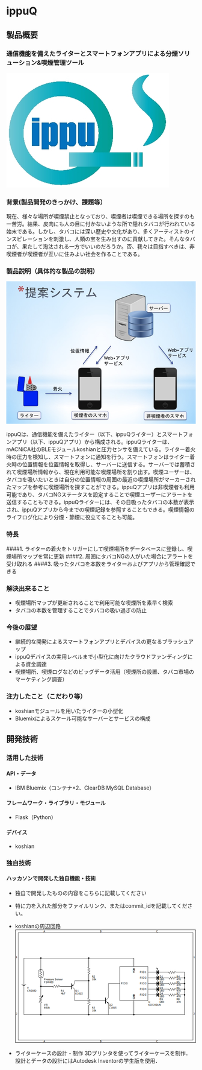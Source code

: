# ippuQ

## 製品概要

### 通信機能を備えたライターとスマートフォンアプリによる分煙ソリューション&喫煙管理ツール

![ippuQ_img](./materials/ippuQ_img.jpg)

### 背景(製品開発のきっかけ、課題等）

現在、様々な場所が喫煙禁止となっており、喫煙者は喫煙できる場所を探すのも一苦労。結果、皮肉にも人の目に付かないような所で隠れタバコが行われている始末である。しかし、タバコには深い歴史や文化があり、多くアーティストのインスピレーションを刺激し、人類の宝を生み出すのに貢献してきた。そんなタバコが、果たして淘汰される一方でいいのだろうか。否、我々は目指すべきは、非喫煙者が喫煙者が互いに住みよい社会を作ることである。

### 製品説明（具体的な製品の説明）

![ippuQ_system](./materials/ippuQ_system.jpg)

ippuQは、通信機能を備えたライター（以下、ippuQライター）とスマートフォンアプリ（以下、ippuQアプリ）から構成される。ippuQライターは、mACNiCA社のBLEモジュールkoshianと圧力センサを備えている。ライター着火時の圧力を検知し、スマートフォンに通知を行う。スマートフォンはライター着火時の位置情報を位置情報を取得し、サーバーに送信する。サーバーでは蓄積されて喫煙場所情報から、現在利用可能な喫煙場所を割り出す。喫煙ユーザーは、タバコを吸いたいときは自分の位置情報の周囲の最近の喫煙場所がマーカーされたマップを参考に喫煙場所を探すことができる。ippuQアプリは非喫煙者も利用可能であり、タバコNGステータスを設定することで喫煙ユーザーにアラートを送信することもできる。ippuQライターには、その日吸ったタバコの本数が表示され、ippuQアプリから今までの喫煙記録を参照することもできる。喫煙情報のライフログ化により分煙・節煙に役立てることも可能。

### 特長

####1. ライターの着火をトリガーにして喫煙場所をデータベースに登録し、喫煙場所マップを常に更新
####2. 周囲にタバコNGの人がいた場合にアラートを受け取れる
####3. 吸ったタバコを本数をライターおよびアプリから管理確認できる

### 解決出来ること

* 喫煙場所マップが更新されることで利用可能な喫煙所を素早く検索
* タバコの本数を管理することでタバコの吸い過ぎの防止

### 今後の展望

* 継続的な開発によるスマートフォンアプリとデバイスの更なるブラッシュアップ
* ippuQデバイスの実用レベルまで小型化に向けたクラウドファンディングによる資金調達
* 喫煙場所、喫煙ログなどのビッグデータ活用（喫煙所の設置、タバコ市場のマーケティング調査）
 
### 注力したこと（こだわり等）

* koshianモジュールを用いたライターの小型化
* Bluemixによるスケール可能なサーバーとサービスの構成

## 開発技術
### 活用した技術
#### API・データ
* IBM Bluemix（コンテナ×2、ClearDB MySQL Database）

#### フレームワーク・ライブラリ・モジュール
* Flask（Python）

#### デバイス
* koshian

### 独自技術
#### ハッカソンで開発した独自機能・技術
* 独自で開発したものの内容をこちらに記載してください
* 特に力を入れた部分をファイルリンク、またはcommit_idを記載してください。

* koshianの周辺回路
![ippuQ_schematics](./materials/sch.png)

* ライターケースの設計・制作
3Dプリンタを使ってライターケースを制作．
設計とデータの設計にはAutodesk Inventorの学生版を使用．
